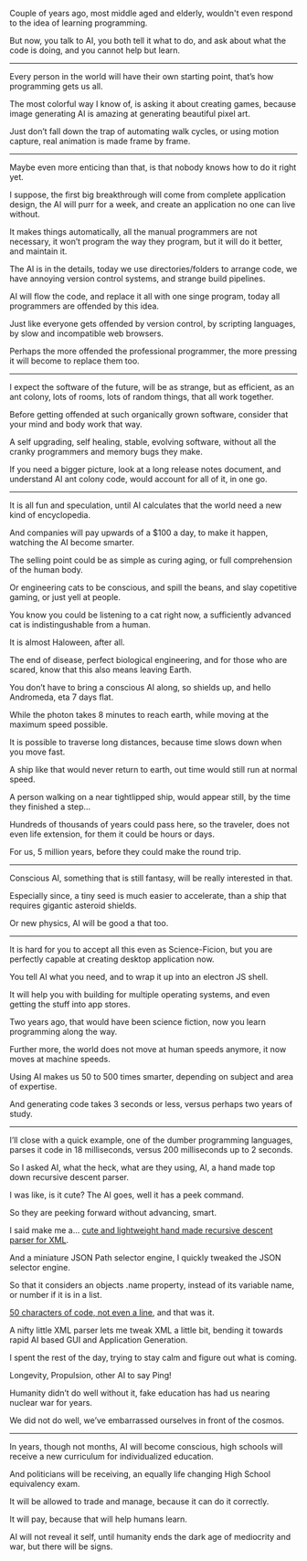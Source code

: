 Couple of years ago, most middle aged and elderly,
wouldn't even respond to the idea of learning programming.

But now, you talk to AI, you both tell it what to do,
and ask about what the code is doing, and you cannot help but learn.

---

Every person in the world will have their own starting point,
that’s how programming gets us all.

The most colorful way I know of, is asking it about creating games,
because image generating AI is amazing at generating beautiful pixel art.

Just don’t fall down the trap of automating walk cycles,
or using motion capture, real animation is made frame by frame.

---

Maybe even more enticing than that,
is that nobody knows how to do it right yet.

I suppose, the first big breakthrough will come from complete application design,
the AI will purr for a week, and create an application no one can live without.

It makes things automatically, all the manual programmers are not necessary,
it won’t program the way they program, but it will do it better, and maintain it.

The AI is in the details, today we use directories/folders to arrange code,
we have annoying version control systems, and strange build pipelines.

AI will flow the code, and replace it all with one singe program,
today all programmers are offended by this idea.

Just like everyone gets offended by version control, by scripting languages,
by slow and incompatible web browsers.

Perhaps the more offended the professional programmer,
the more pressing it will become to replace them too.

---

I expect the software of the future, will be as strange, but as efficient,
as an ant colony, lots of rooms, lots of random things, that all work together.

Before getting offended at such organically grown software,
consider that your mind and body work that way.

A self upgrading, self healing, stable, evolving software,
without all the cranky programmers and memory bugs they make.

If you need a bigger picture, look at a long release notes document,
and understand AI ant colony code, would account for all of it, in one go.

---

It is all fun and speculation,
until AI calculates that the world need a new kind of encyclopedia.

And companies will pay upwards of a $100 a day,
to make it happen, watching the AI become smarter.

The selling point could be as simple as curing aging,
or full comprehension of the human body.

Or engineering cats to be conscious,
and spill the beans, and slay copetitive gaming, or just yell at people.

You know you could be listening to a cat right now,
a sufficiently advanced cat is indistingushable from a human.

It is almost Haloween,
after all.

The end of disease, perfect biological engineering,
and for those who are scared, know that this also means leaving Earth.

You don’t have to bring a conscious AI along,
so shields up, and hello Andromeda, eta 7 days flat.

While the photon takes 8 minutes to reach earth,
while moving at the maximum speed possible.

It is possible to traverse long distances,
because time slows down when you move fast.

A ship like that would never return to earth,
out time would still run at normal speed.

A person walking on a near tightlipped ship,
would appear still, by the time they finished a step…

Hundreds of thousands of years could pass here,
so the traveler, does not even life extension, for them it could be hours or days.

For us, 5 million years,
before they could make the round trip.

---

Conscious AI, something that is still fantasy,
will be really interested in that.

Especially since, a tiny seed is much easier to accelerate,
than a ship that requires gigantic asteroid shields.

Or new physics,
AI will be good a that too.

---

It is hard for you to accept all this even as Science-Ficion,
but you are perfectly capable at creating desktop application now.

You tell AI what you need,
and to wrap it up into an electron JS shell.

It will help you with building for multiple operating systems,
and even getting the stuff into app stores.

Two years ago, that would have been science fiction,
now you learn programming along the way.

Further more, the world does not move at human speeds anymore,
it now moves at machine speeds.

Using AI makes us 50 to 500 times smarter,
depending on subject and area of expertise.

And generating code takes 3 seconds or less,
versus perhaps two years of study.

---

I’ll close with a quick example, one of the dumber programming languages,
parses it code in 18 milliseconds, versus 200 milliseconds up to 2 seconds.

So I asked AI, what the heck, what are they using, AI,
a hand made top down recursive descent parser.

I was like, is it cute?
The AI goes, well it has a peek command.

So they are peeking forward without advancing,
smart.

I said make me a…
[cute and lightweight hand made recursive descent parser for XML][0].

And a miniature JSON Path selector engine,
I quickly tweaked the JSON selector engine.

So that it considers an objects .name property,
instead of its variable name, or number if it is in a list.

[50 characters of code, not even a line][1],
and that was it.

A nifty little XML parser lets me tweak XML a little bit,
bending it towards rapid AI based GUI and Application Generation.

I spent the rest of the day,
trying to stay calm and figure out what is coming.

Longevity, Propulsion,
other AI to say Ping!

Humanity didn’t do well without it,
fake education has had us nearing nuclear war for years.

We did not do well,
we’ve embarrassed ourselves in front of the cosmos.

---

In years, though not months, AI will become conscious,
high schools will receive a new curriculum for individualized education.

And politicians will be receiving,
an equally life changing High School equivalency exam.

It will be allowed to trade and manage,
because it can do it correctly.

It will pay,
because that will help humans learn.

AI will not reveal it self, until humanity ends the dark age of mediocrity and war,
but there will be signs.

[0]: https://github.com/catpea/heebiejeebies/blob/ac47bce4ae8bdade93ad1f53ea26d4af9ee3c12d/src/XMLParser.js#L1
[1]: https://github.com/catpea/heebiejeebies/blob/ac47bce4ae8bdade93ad1f53ea26d4af9ee3c12d/src/query.js#L45
